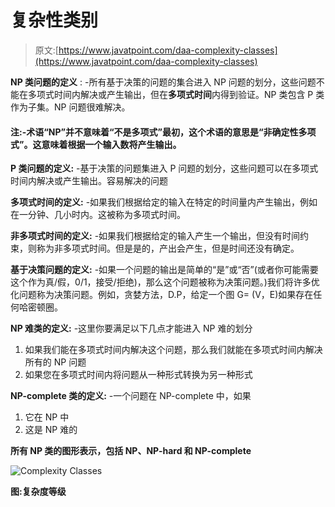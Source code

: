 # 复杂性类别

> 原文:[https://www.javatpoint.com/daa-complexity-classes](https://www.javatpoint.com/daa-complexity-classes)

**NP 类问题的定义** : -所有基于决策的问题的集合进入 NP 问题的划分，这些问题不能在多项式时间内解决或产生输出，但在**多项式时间**内得到验证。NP 类包含 P 类作为子集。NP 问题很难解决。

#### 注:-术语“NP”并不意味着“不是多项式”最初，这个术语的意思是“非确定性多项式”。这意味着根据一个输入数将产生输出。

**P 类问题的定义:** -基于决策的问题集进入 P 问题的划分，这些问题可以在多项式时间内解决或产生输出。容易解决的问题

**多项式时间的定义:** -如果我们根据给定的输入在特定的时间量内产生输出，例如在一分钟、几小时内。这被称为多项式时间。

**非多项式时间的定义:** -如果我们根据给定的输入产生一个输出，但没有时间约束，则称为非多项式时间。但是是的，产出会产生，但是时间还没有确定。

**基于决策问题的定义:** -如果一个问题的输出是简单的“是”或“否”(或者你可能需要这个作为真/假，0/1，接受/拒绝)，那么这个问题被称为决策问题。)我们将许多优化问题称为决策问题。例如，贪婪方法，D.P，给定一个图 G= (V，E)如果存在任何哈密顿圈。

**NP 难类的定义:** -这里你要满足以下几点才能进入 NP 难的划分

1.  如果我们能在多项式时间内解决这个问题，那么我们就能在多项式时间内解决所有的 NP 问题
2.  如果您在多项式时间内将问题从一种形式转换为另一种形式

**NP-complete 类的定义:** -一个问题在 NP-complete 中，如果

1.  它在 NP 中
2.  这是 NP 难的

**所有 NP 类的图形表示，包括 NP、NP-hard 和 NP-complete**

![Complexity Classes](../Images/ece9e4c08fd18fca05fc0d81338c4574.png)

**图:复杂度等级**
